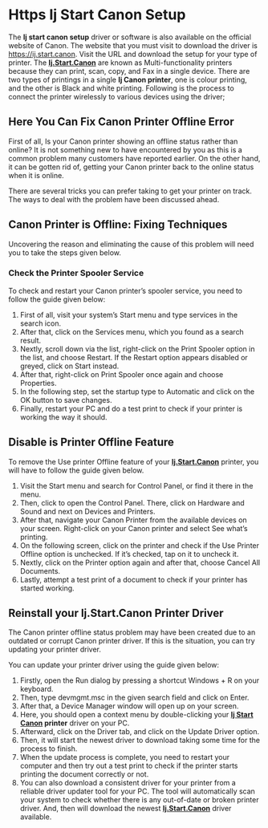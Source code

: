 
# Https Ij Start Canon Setup 

The **Ij start canon setup** driver or software is also available on the official website of Canon. The website that you must visit to download the driver is https://ij.start.canon. Visit the URL and download the setup for your type of printer. The **[Ij.Start.Canon](https://ijstartcanonsetup-ij.github.io/)** are known as Multi-functionality printers because they can print, scan, copy, and Fax in a single device. There are two types of printings in a single **Ij Canon printer**, one is colour printing, and the other is Black and white printing. Following is the process to connect the printer wirelessly to various devices using the driver;


## Here You Can Fix Canon Printer Offline Error

First of all, Is your Canon printer showing an offline status rather than online? It is not something new to have encountered by you as this is a common problem many customers have reported earlier. On the other hand, it can be gotten rid of, getting your Canon printer back to the online status when it is online.

There are several tricks you can prefer taking to get your printer on track. The ways to deal with the problem have been discussed ahead.

## Canon Printer is Offline: Fixing Techniques
Uncovering the reason and eliminating the cause of this problem will need you to take the steps given below.

### Check the Printer Spooler Service
To check and restart your Canon printer’s  spooler service, you need to follow the guide given below:

1. First of all, visit your system’s Start menu and type services in the search icon.
2. After that, click on the Services menu, which you found as a search result.
3. Nextly, scroll down via the list, right-click on the Print Spooler option in the list, and choose Restart. If the Restart option appears disabled or greyed, click on Start instead.
4. After that, right-click on Print Spooler once again and choose Properties.
5. In the following step, set the startup type to Automatic and click on the OK button to save changes.
6. Finally, restart your PC and do a test print to check if your printer is working the way it should.

## Disable is Printer Offline Feature
To remove the Use printer Offline feature of your **[Ij.Start.Canon](https://ijstartcanonsetup-ij.github.io/)** printer, you will have to follow the guide given below.

1. Visit the Start menu and search for Control Panel, or find it there in the menu.
2. Then, click to open the Control Panel. There, click on Hardware and Sound and next on Devices and Printers.
3. After that, navigate your Canon Printer from the available devices on your screen. Right-click on your Canon printer and select See what’s printing.
4. On the following screen, click on the printer and check if the Use Printer Offline option is unchecked. If it’s checked, tap on it to uncheck it.
5. Nextly, click on the Printer option again and after that, choose Cancel All Documents.
6. Lastly, attempt a test print of a document to check if your printer has started working.

## Reinstall your Ij.Start.Canon Printer Driver
The Canon printer offline status problem may have been created due to an outdated or corrupt Canon printer driver. If this is the situation, you can try updating your printer driver.

You can update your printer driver using the guide given below:

1. Firstly, open the Run dialog by pressing a shortcut Windows + R on your keyboard.
2. Then, type devmgmt.msc in the given search field and click on Enter.
3. After that, a Device Manager window will open up on your screen.
4. Here, you should open a context menu by double-clicking your **[Ij Start Canon](https://ijstartcanonsetup-ij.github.io/) printer** driver on your PC.
5. Afterward, click on the Driver tab, and click on the Update Driver option.
6. Then, it will start the newest driver to download taking some time for the process to finish.
7. When the update process is complete, you need to restart your computer and then try out a test print to check if the printer starts printing the document correctly or not.
8. You can also download a consistent driver for your printer from a reliable driver updater tool for your PC. The tool will automatically scan your system to check whether there is any out-of-date or broken printer driver. And, then will download the newest **[Ij.Start.Canon](https://ijstartcanonsetup-ij.github.io/)** driver available.
